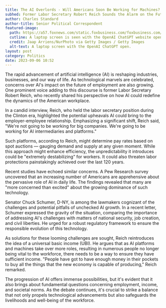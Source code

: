 ```yaml
---
title: The AI Overlords - Will Americans Soon Be Working for Machines?
subhed: Former Labor Secretary Robert Reich Sounds the Alarm on the Future of Employment
author: Charles Standard
author-title: Senior Political Correspondent
featured-image: 
  path: https://a57.foxnews.com/static.foxbusiness.com/foxbusiness.com/content/uploads/2023/08/720/405/OpenAI-ChatGPT-Screen-GettyImages-1572738462.jpg?ve=1&tl=1
  cutline: A laptop screen is seen with the OpenAI ChatGPT website open.
  credit: Jaap Arriens/NurPhoto via Getty Images / Getty Images
  alt-text: A laptop screen with the OpenAI ChatGPT open.
layout: post
category: Politics
date: 2023-09-06 10:52
---
```


The rapid advancement of artificial intelligence (AI) is reshaping industries, businesses, and our way of life. As technological marvels are celebrated, concerns over AI's impact on the future of employment are also growing. One prominent voice adding to this discourse is former Labor Secretary Robert Reich, who recently shared his perspective on how AI could redefine the dynamics of the American workplace.

In a candid interview, Reich, who held the labor secretary position during the Clinton era, highlighted the potential upheavals AI could bring to the employer-employee relationship. Emphasizing a significant shift, Reich said, "We're not going to be working for big companies. We're going to be working for AI intermediaries and platforms."

Such platforms, according to Reich, might determine pay rates based on spot auctions — gauging demand and supply at any given moment. While this approach might enhance efficiency, the unpredictability it introduces could be "extremely destabilizing" for workers. It could also threaten labor protections painstakingly achieved over the last 120 years.

Recent studies have echoed similar concerns. A Pew Research survey uncovered that an increasing number of Americans are apprehensive about the pervasive role of AI in daily life. The findings revealed that many are "more concerned than excited" about the growing dominance of such technology.

Senator Chuck Schumer, D-NY, is among the lawmakers cognizant of the challenges and potential pitfalls of unchecked AI growth. In a recent letter, Schumer expressed the gravity of the situation, comparing the importance of addressing AI's challenges with matters of national security, job creation, and civil liberties. He urged for a robust regulatory framework to ensure the responsible evolution of this technology.

As solutions for these looming challenges are sought, Reich reintroduces the idea of a universal basic income (UBI). He argues that as AI platforms and machines take over more roles, resulting in numerous people no longer being vital to the workforce, there needs to be a way to ensure they have sufficient income. "People have got to have enough money in their pockets to buy all the things that the new economy is capable of producing," Reich remarked.

The progression of AI offers immense possibilities, but it's evident that it also brings about fundamental questions concerning employment, income, and societal norms. As the debate continues, it's crucial to strike a balance that not only propels technological advancements but also safeguards the livelihoods and well-being of the workforce.
